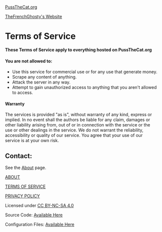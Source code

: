 [PussTheCat.org](https://pussthecat.org/)

[TheFrenchGhosty's Website](https://thefrenchghosty.me/)

**Terms of Service**
====================

**These Terms of Service apply to everything hosted on PussTheCat.org**

#### **You are not allowed to:**

  

* Use this service for commercial use or for any use that generate money.
* Scrape any content of anything.
* Attack the server in any way.
* Attempt to gain unauthorized access to anything that you aren't allowed to access.

  
  

#### **Warranty**

  

The services is provided "as is", without warranty of any kind, express or implied. In no event shall the authors be liable for any claim, damages or other liability arising from, out of or in connection with the service or the use or other dealings in the service. We do not warrant the reliability, accessibility or quality of our service. You agree that your use of our service is at your own risk.

  
  

**Contact:**
------------

See the [About](https://pussthecat.org/about/) page.

  
  
  

[ABOUT](https://pussthecat.org/about/)

[TERMS OF SERVICE](#)

[PRIVACY POLICY](https://pussthecat.org/privacy/)

  
  
  

Licensed under [CC BY-NC-SA 4.0](https://creativecommons.org/licenses/by-nc-sa/4.0/)

  

Source Code: [Available Here](https://github.com/PussTheCat-org/PussTheCat.org)

Configuration Files: [Available Here](https://github.com/PussTheCat-org/PussTheCat.org-Configs)